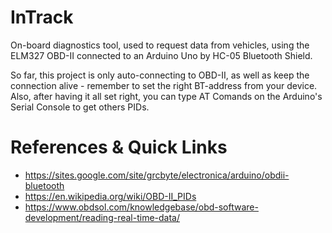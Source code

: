# InTrack
On-board diagnostics tool, used to request data from vehicles, using the ELM327 OBD-II connected to an Arduino Uno by HC-05 Bluetooth Shield.

So far, this project is only auto-connecting to OBD-II, as well as keep the connection alive - remember to set the right BT-address from your device. Also, after having it all set right, you can type AT Comands on the Arduino's Serial Console to get others PIDs.

# References & Quick Links
- https://sites.google.com/site/grcbyte/electronica/arduino/obdii-bluetooth
- https://en.wikipedia.org/wiki/OBD-II_PIDs
- https://www.obdsol.com/knowledgebase/obd-software-development/reading-real-time-data/
